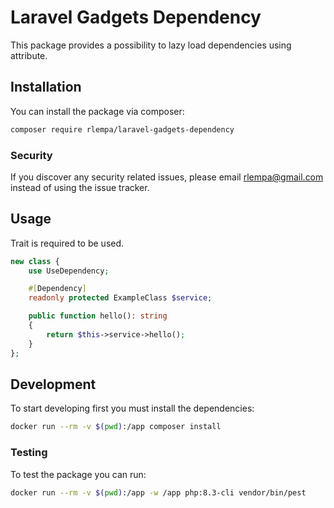 # Laravel Gadgets Dependency

This package provides a possibility to lazy load dependencies using attribute.

## Installation

You can install the package via composer:

```bash
composer require rlempa/laravel-gadgets-dependency
```

### Security

If you discover any security related issues, please email rlempa@gmail.com instead of using the issue tracker.

## Usage

Trait is required to be used.

```php
new class {
    use UseDependency;

    #[Dependency]
    readonly protected ExampleClass $service;

    public function hello(): string
    {
        return $this->service->hello();
    }
};
```

## Development

To start developing first you must install the dependencies:

```bash
docker run --rm -v $(pwd):/app composer install
```

### Testing

To test the package you can run:

```bash
docker run --rm -v $(pwd):/app -w /app php:8.3-cli vendor/bin/pest
```

